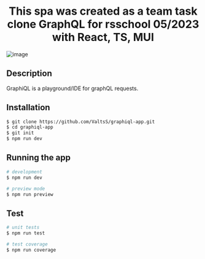 
<p align="center">
    <h1 align="center">This spa was created as a team task clone GraphQL for rsschool 05/2023 with React, TS, MUI</h1>
  </a>
</p>

![image](https://github.com/ValtsS/graphiql-app/assets/101521194/0fcd940b-4ddd-4a71-9ac3-803cebb017fd)


## Description

GraphiQL is a playground/IDE for graphQL requests.

## Installation

```bash
$ git clone https://github.com/ValtsS/graphiql-app.git
$ cd graphiql-app
$ git init
$ npm run dev
```

## Running the app

```bash
# development
$ npm run dev

# preview mode
$ npm run preview
```

## Test

```bash
# unit tests
$ npm run test

# test coverage
$ npm run coverage
```
